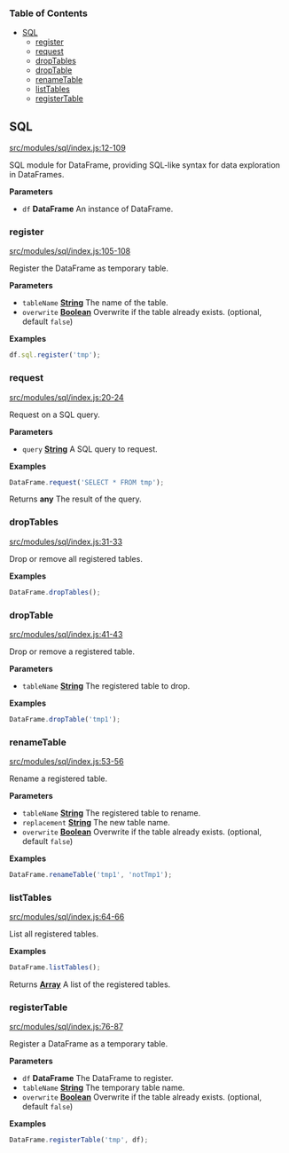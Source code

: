 <!-- Generated by documentation.js. Update this documentation by updating the source code. -->

### Table of Contents

-   [SQL][1]
    -   [register][2]
    -   [request][3]
    -   [dropTables][4]
    -   [dropTable][5]
    -   [renameTable][6]
    -   [listTables][7]
    -   [registerTable][8]

## SQL

[src/modules/sql/index.js:12-109][9]

SQL module for DataFrame, providing SQL-like syntax for data exploration in DataFrames.

**Parameters**

-   `df` **DataFrame** An instance of DataFrame.

### register

[src/modules/sql/index.js:105-108][10]

Register the DataFrame as temporary table.

**Parameters**

-   `tableName` **[String][11]** The name of the table.
-   `overwrite` **[Boolean][12]** Overwrite if the table already exists. (optional, default `false`)

**Examples**

```javascript
df.sql.register('tmp');
```

### request

[src/modules/sql/index.js:20-24][13]

Request on a SQL query.

**Parameters**

-   `query` **[String][11]** A SQL query to request.

**Examples**

```javascript
DataFrame.request('SELECT * FROM tmp');
```

Returns **any** The result of the query.

### dropTables

[src/modules/sql/index.js:31-33][14]

Drop or remove all registered tables.

**Examples**

```javascript
DataFrame.dropTables();
```

### dropTable

[src/modules/sql/index.js:41-43][15]

Drop or remove a registered table.

**Parameters**

-   `tableName` **[String][11]** The registered table to drop.

**Examples**

```javascript
DataFrame.dropTable('tmp1');
```

### renameTable

[src/modules/sql/index.js:53-56][16]

Rename a registered table.

**Parameters**

-   `tableName` **[String][11]** The registered table to rename.
-   `replacement` **[String][11]** The new table name.
-   `overwrite` **[Boolean][12]** Overwrite if the table already exists. (optional, default `false`)

**Examples**

```javascript
DataFrame.renameTable('tmp1', 'notTmp1');
```

### listTables

[src/modules/sql/index.js:64-66][17]

List all registered tables.

**Examples**

```javascript
DataFrame.listTables();
```

Returns **[Array][18]** A list of the registered tables.

### registerTable

[src/modules/sql/index.js:76-87][19]

Register a DataFrame as a temporary table.

**Parameters**

-   `df` **DataFrame** The DataFrame to register.
-   `tableName` **[String][11]** The temporary table name.
-   `overwrite` **[Boolean][12]** Overwrite if the table already exists. (optional, default `false`)

**Examples**

```javascript
DataFrame.registerTable('tmp', df);
```

[1]: #sql

[2]: #register

[3]: #request

[4]: #droptables

[5]: #droptable

[6]: #renametable

[7]: #listtables

[8]: #registertable

[9]: https://github.com/Gmousse/dataframe-js/blob/5af0c4a2dcc2c2e63585d51c20d147fe61e53b59/src/modules/sql/index.js#L12-L109 "Source code on GitHub"

[10]: https://github.com/Gmousse/dataframe-js/blob/5af0c4a2dcc2c2e63585d51c20d147fe61e53b59/src/modules/sql/index.js#L105-L108 "Source code on GitHub"

[11]: https://developer.mozilla.org/docs/Web/JavaScript/Reference/Global_Objects/String

[12]: https://developer.mozilla.org/docs/Web/JavaScript/Reference/Global_Objects/Boolean

[13]: https://github.com/Gmousse/dataframe-js/blob/5af0c4a2dcc2c2e63585d51c20d147fe61e53b59/src/modules/sql/index.js#L20-L24 "Source code on GitHub"

[14]: https://github.com/Gmousse/dataframe-js/blob/5af0c4a2dcc2c2e63585d51c20d147fe61e53b59/src/modules/sql/index.js#L31-L33 "Source code on GitHub"

[15]: https://github.com/Gmousse/dataframe-js/blob/5af0c4a2dcc2c2e63585d51c20d147fe61e53b59/src/modules/sql/index.js#L41-L43 "Source code on GitHub"

[16]: https://github.com/Gmousse/dataframe-js/blob/5af0c4a2dcc2c2e63585d51c20d147fe61e53b59/src/modules/sql/index.js#L53-L56 "Source code on GitHub"

[17]: https://github.com/Gmousse/dataframe-js/blob/5af0c4a2dcc2c2e63585d51c20d147fe61e53b59/src/modules/sql/index.js#L64-L66 "Source code on GitHub"

[18]: https://developer.mozilla.org/docs/Web/JavaScript/Reference/Global_Objects/Array

[19]: https://github.com/Gmousse/dataframe-js/blob/5af0c4a2dcc2c2e63585d51c20d147fe61e53b59/src/modules/sql/index.js#L76-L87 "Source code on GitHub"

